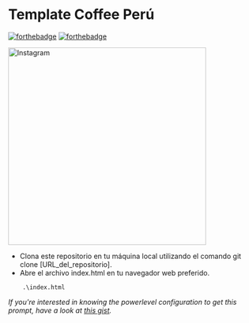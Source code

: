# Template Coffee Perú

[![forthebadge](http://forthebadge.com/images/badges/made-with-css.svg)](https://www.linkedin.com/in/drphp/)
[![forthebadge](http://forthebadge.com/images/badges/built-with-love.svg)](https://www.linkedin.com/in/drphp/)

<a href="https://www.instagram.com/amvsoft.tech/">
  <img src="https://cdn.dribbble.com/userupload/5104275/file/original-4d977a3a9408bf228ff37c1b3c41e649.jpg" alt="Instagram" width="400">
</a>

- Clona este repositorio en tu máquina local utilizando el comando git clone [URL_del_repositorio].
- Abre el archivo index.html en tu navegador web preferido.

```
    .\index.html
```

*If you're interested in knowing the powerlevel configuration to get this prompt, have a look at [this gist](https://github.com/phpeitor/).*
